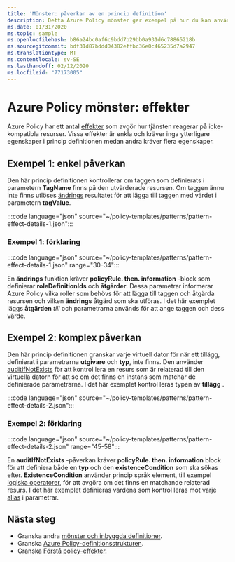```yaml
---
title: 'Mönster: påverkan av en princip definition'
description: Detta Azure Policy mönster ger exempel på hur du kan använda de olika effekterna av en princip definition.
ms.date: 01/31/2020
ms.topic: sample
ms.openlocfilehash: b86a24bc0af6c9bdd7b29bb0a931d6c78865218b
ms.sourcegitcommit: bdf31d87bddd04382effbc36e0c465235d7a2947
ms.translationtype: MT
ms.contentlocale: sv-SE
ms.lasthandoff: 02/12/2020
ms.locfileid: "77173005"
---
```

# <a name="azure-policy-pattern-effects"></a>Azure Policy mönster: effekter

Azure Policy har ett antal [effekter](../concepts/effects.md) som avgör hur tjänsten reagerar på icke-kompatibla resurser. Vissa effekter är enkla och kräver inga ytterligare egenskaper i princip definitionen medan andra kräver flera egenskaper.

## <a name="sample-1-simple-effect"></a>Exempel 1: enkel påverkan

Den här princip definitionen kontrollerar om taggen som definierats i parametern **TagName** finns på den utvärderade resursen. Om taggen ännu inte finns utlöses [ändrings](../concepts/effects.md#modify) resultatet för att lägga till taggen med värdet i parametern **tagValue**.

:::code language="json" source="~/policy-templates/patterns/pattern-effect-details-1.json":::

### <a name="sample-1-explanation"></a>Exempel 1: förklaring

:::code language="json" source="~/policy-templates/patterns/pattern-effect-details-1.json" range="30-34":::

En **ändrings** funktion kräver **policyRule. then. information** -block som definierar **roleDefinitionIds** och **åtgärder**. Dessa parametrar informerar Azure Policy vilka roller som behövs för att lägga till taggen och åtgärda resursen och vilken **ändrings** åtgärd som ska utföras. I det här exemplet läggs **åtgärden** _till_ och parametrarna används för att ange taggen och dess värde.

## <a name="sample-2-complex-effect"></a>Exempel 2: komplex påverkan

Den här princip definitionen granskar varje virtuell dator för när ett tillägg, definierat i parametrarna **utgivare** och **typ**, inte finns. Den använder [auditIfNotExists](../concepts/effects.md#auditifnotexists) för att kontrol lera en resurs som är relaterad till den virtuella datorn för att se om det finns en instans som matchar de definierade parametrarna. I det här exemplet kontrol leras typen av **tillägg** .

:::code language="json" source="~/policy-templates/patterns/pattern-effect-details-2.json":::

### <a name="sample-2-explanation"></a>Exempel 2: förklaring

:::code language="json" source="~/policy-templates/patterns/pattern-effect-details-2.json" range="45-58":::

En **auditIfNotExists** -påverkan kräver **policyRule. then. information** block för att definiera både en **typ** och den **existenceCondition** som ska sökas efter. **ExistenceCondition** använder princip språk element, till exempel [logiska operatorer](../concepts/definition-structure.md#logical-operators), för att avgöra om det finns en matchande relaterad resurs. I det här exemplet definieras värdena som kontrol leras mot varje [alias](../concepts/definition-structure.md#aliases) i parametrar.

## <a name="next-steps"></a>Nästa steg

- Granska andra [mönster och inbyggda definitioner](./index.md).
- Granska [Azure Policy-definitionsstrukturen](../concepts/definition-structure.md).
- Granska [Förstå policy-effekter](../concepts/effects.md).